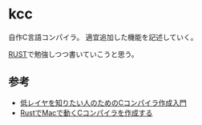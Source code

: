 # kcc

自作C言語コンパイラ。
適宜追加した機能を記述していく。

[RUST](https://www.rust-lang.org/ja)で勉強しつつ書いていこうと思う。

## 参考
- [低レイヤを知りたい人のためのCコンパイラ作成入門](https://www.sigbus.info/compilerbook)
- [RustでMacで動くCコンパイラを作成する](https://qiita.com/AtsukiTak/items/0819ee57af2639891ecf)
